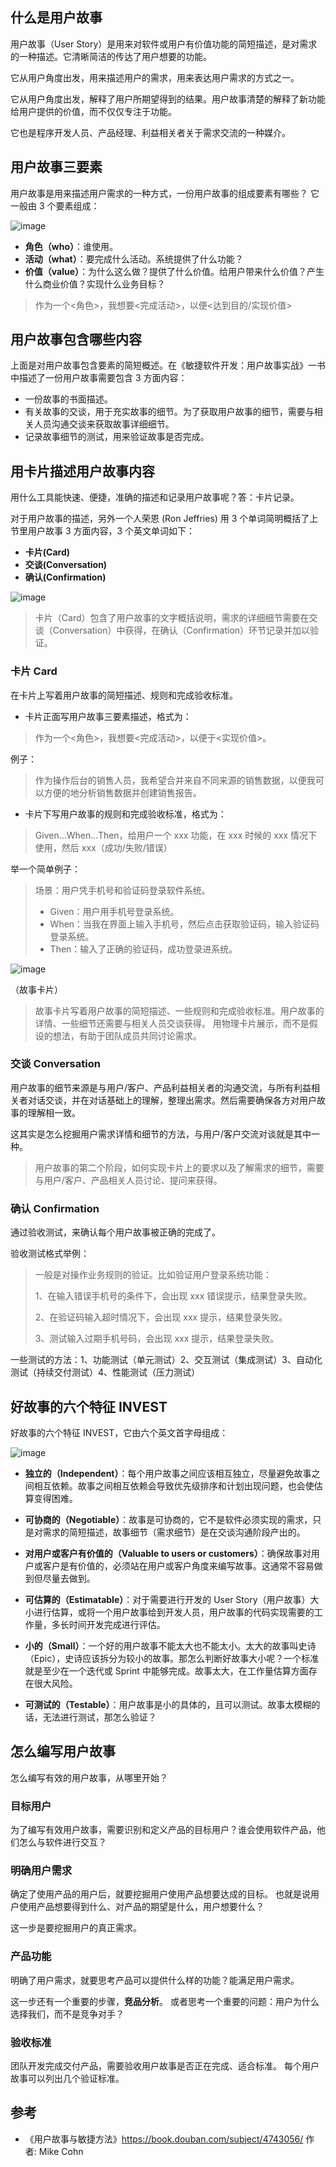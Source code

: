 ## 什么是用户故事

用户故事（User Story）是用来对软件或用户有价值功能的简短描述，是对需求的一种描述。它清晰简洁的传达了用户想要的功能。

它从用户角度出发，用来描述用户的需求，用来表达用户需求的方式之一。

它从用户角度出发，解释了用户所期望得到的结果。用户故事清楚的解释了新功能给用户提供的价值，而不仅仅专注于功能。

它也是程序开发人员、产品经理、利益相关者关于需求交流的一种媒介。

## 用户故事三要素

用户故事是用来描述用户需求的一种方式，一份用户故事的组成要素有哪些？
它一般由 3 个要素组成：

![image](https://github.com/user-attachments/assets/a50a21d5-f9e5-4e9b-9061-b36b9ffafd23)

- **角色（who）**：谁使用。
- **活动（what）**：要完成什么活动。系统提供了什么功能？
- **价值（value）**：为什么这么做？提供了什么价值。给用户带来什么价值？产生什么商业价值？实现什么业务目标？

>作为一个<角色>，我想要<完成活动>，以便<达到目的/实现价值>

## 用户故事包含哪些内容

上面是对用户故事包含要素的简短概述。在《敏捷软件开发：用户故事实战》一书中描述了一份用户故事需要包含 3 方面内容：

- 一份故事的书面描述。
- 有关故事的交谈，用于充实故事的细节。为了获取用户故事的细节，需要与相关人员沟通交谈来获取故事详细细节。
- 记录故事细节的测试，用来验证故事是否完成。

## 用卡片描述用户故事内容

用什么工具能快速、便捷，准确的描述和记录用户故事呢？答：卡片记录。

对于用户故事的描述，另外一个人荣恩 (Ron Jeffries) 用 3 个单词简明概括了上节里用户故事 3 方面内容，3 个英文单词如下：

- **卡片(Card)**
- **交谈(Conversation)**
- **确认(Confirmation)**

![image](https://github.com/user-attachments/assets/db351c28-412f-4741-a69a-fdf500d26da7)

> 卡片（Card）包含了用户故事的文字概括说明，需求的详细细节需要在交谈（Conversation）中获得，在确认（Confirmation）环节记录并加以验证。

### 卡片 Card

在卡片上写着用户故事的简短描述、规则和完成验收标准。

- 卡片正面写用户故事三要素描述，格式为：

> 作为一个<角色>，我想要<完成活动>，以便于<实现价值>。

例子：

> 作为操作后台的销售人员，我希望合并来自不同来源的销售数据，以便我可以方便的地分析销售数据并创建销售报告。

- 卡片下写用户故事的规则和完成验收标准，格式为：

> Given…When…Then，给用户一个 xxx 功能，在 xxx 时候的 xxx 情况下使用，然后 xxx（成功/失败/错误）

举一个简单例子：

> 场景：用户凭手机号和验证码登录软件系统。
> 
> - Given：用户用手机号登录系统。
> - When：当我在界面上输入手机号，然后点击获取验证码，输入验证码登录系统。
> - Then：输入了正确的验证码，成功登录进系统。

![image](https://github.com/user-attachments/assets/f63d582a-78ee-47f1-a355-80e77670d1e4)

（故事卡片）

> 故事卡片写着用户故事的简短描述、一些规则和完成验收标准。用户故事的详情、一些细节还需要与相关人员交谈获得。
> 用物理卡片展示，而不是假设的想法，有助于团队成员共同讨论需求。

### 交谈 Conversation

用户故事的细节来源是与用户/客户、产品利益相关者的沟通交流，与所有利益相关者对话交谈，并在对话基础上的理解，整理出需求。然后需要确保各方对用户故事的理解相一致。

这其实是怎么挖掘用户需求详情和细节的方法，与用户/客户交流对谈就是其中一种。

> 用户故事的第二个阶段，如何实现卡片上的要求以及了解需求的细节，需要与用户/客户、产品相关人员讨论、提问来获得。

### 确认 Confirmation

通过验收测试，来确认每个用户故事被正确的完成了。

验收测试格式举例：

> 一般是对操作业务规则的验证。比如验证用户登录系统功能：
> 
> 1、在输入错误手机号的条件下，会出现 xxx 错误提示，结果登录失败。
> 
> 2、在验证码输入超时情况下，会出现 xxx 提示，结果登录失败。
> 
> 3、测试输入过期手机号码，会出现 xxx 提示，结果登录失败。

一些测试的方法：1、功能测试（单元测试）2、交互测试（集成测试）3、自动化测试（持续交付测试）4、性能测试（压力测试）


## 好故事的六个特征 INVEST

好故事的六个特征 INVEST，它由六个英文首字母组成：

![image](https://github.com/user-attachments/assets/01eb4a1b-936f-4bbe-a041-c7180c973c64)

- **独立的（Independent）**：每个用户故事之间应该相互独立，尽量避免故事之间相互依赖。故事之间相互依赖会导致优先级排序和计划出现问题，也会使估算变得困难。

- **可协商的（Negotiable）**：故事是可协商的，它不是软件必须实现的需求，只是对需求的简短描述，故事细节（需求细节）是在交谈沟通阶段产出的。

- **对用户或客户有价值的（Valuable to users or customers）**：确保故事对用户或客户是有价值的，必须站在用户或客户角度来编写故事。这通常不容易做到但尽量去做到。

- **可估算的（Estimatable）**：对于需要进行开发的 User Story（用户故事）大小进行估算，或将一个用户故事给到开发人员，用户故事的代码实现需要的工作量，多长时间开发完成进行评估。

- **小的（Small）**：一个好的用户故事不能太大也不能太小。太大的故事叫史诗（Epic），史诗应该拆分为较小的故事。那怎么判断好故事大小呢？一个标准就是至少在一个迭代或 Sprint 中能够完成。故事太大，在工作量估算方面存在很大风险。

- **可测试的（Testable）**：用户故事是小的具体的，且可以测试。故事太模糊的话，无法进行测试，那怎么验证？

## 怎么编写用户故事

怎么编写有效的用户故事，从哪里开始？

### 目标用户

为了编写有效用户故事，需要识别和定义产品的目标用户？谁会使用软件产品，他们怎么与软件进行交互？

### 明确用户需求

确定了使用产品的用户后，就要挖掘用户使用产品想要达成的目标。
也就是说用户使用产品想要得到什么、对产品的期望是什么，用户想要什么？

这一步是要挖掘用户的真正需求。

### 产品功能

明确了用户需求，就要思考产品可以提供什么样的功能？能满足用户需求。

这一步还有一个重要的步骤，**竞品分析**。
或者思考一个重要的问题：用户为什么选择我们，而不是竞争对手？

### 验收标准

团队开发完成交付产品，需要验收用户故事是否正在完成、适合标准。
每个用户故事可以列出几个验证标准。

## 参考

- 《用户故事与敏捷方法》https://book.douban.com/subject/4743056/  作者: Mike Cohn
